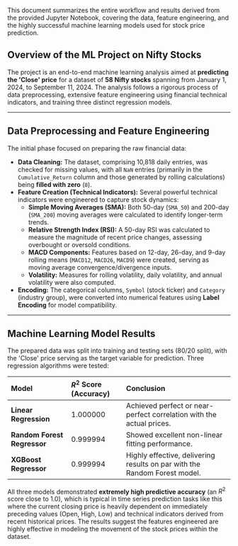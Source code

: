 This document summarizes the entire workflow and results derived from the provided Jupyter Notebook, covering the data, feature engineering, and the highly successful machine learning models used for stock price prediction.

## Overview of the ML Project on Nifty Stocks

The project is an end-to-end machine learning analysis aimed at **predicting the 'Close' price** for a dataset of **58 Nifty stocks** spanning from January 1, 2024, to September 11, 2024. The analysis follows a rigorous process of data preprocessing, extensive feature engineering using financial technical indicators, and training three distinct regression models.

***

## Data Preprocessing and Feature Engineering

The initial phase focused on preparing the raw financial data:

* **Data Cleaning:** The dataset, comprising 10,818 daily entries, was checked for missing values, with all `NaN` entries (primarily in the `Cumulative_Return` column and those generated by rolling calculations) being **filled with zero** (`0`).
* **Feature Creation (Technical Indicators):** Several powerful technical indicators were engineered to capture stock dynamics:
    * **Simple Moving Averages (SMA):** Both 50-day (`SMA_50`) and 200-day (`SMA_200`) moving averages were calculated to identify longer-term trends.
    * **Relative Strength Index (RSI):** A 50-day RSI was calculated to measure the magnitude of recent price changes, assessing overbought or oversold conditions.
    * **MACD Components:** Features based on 12-day, 26-day, and 9-day rolling means (`MACD12`, `MACD26`, `MACD9`) were created, serving as moving average convergence/divergence inputs.
    * **Volatility:** Measures for rolling volatility, daily volatility, and annual volatility were also computed.
* **Encoding:** The categorical columns, `Symbol` (stock ticker) and `Category` (industry group), were converted into numerical features using **Label Encoding** for model compatibility.

***

## Machine Learning Model Results

The prepared data was split into training and testing sets (80/20 split), with the 'Close' price serving as the target variable for prediction. Three regression algorithms were tested:

| Model | $R^2$ Score (Accuracy) | Conclusion |
| :--- | :--- | :--- |
| **Linear Regression** | $1.000000$ | Achieved perfect or near-perfect correlation with the actual prices. |
| **Random Forest Regressor** | $0.999994$ | Showed excellent non-linear fitting performance. |
| **XGBoost Regressor** | $0.999994$ | Highly effective, delivering results on par with the Random Forest model. |

All three models demonstrated **extremely high predictive accuracy** (an $R^2$ score close to $1.0$), which is typical in time series prediction tasks like this where the current closing price is heavily dependent on immediately preceding values (Open, High, Low) and technical indicators derived from recent historical prices. The results suggest the features engineered are highly effective in modeling the movement of the stock prices within the dataset.
